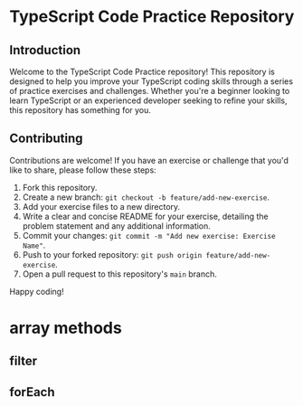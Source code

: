 # TypeScript Code Practice Repository

## Introduction

Welcome to the TypeScript Code Practice repository! This repository is designed to help you improve your TypeScript coding skills through a series of practice exercises and challenges. Whether you're a beginner looking to learn TypeScript or an experienced developer seeking to refine your skills, this repository has something for you.

## Contributing

Contributions are welcome! If you have an exercise or challenge that you'd like to share, please follow these steps:

1. Fork this repository.
2. Create a new branch: `git checkout -b feature/add-new-exercise`.
3. Add your exercise files to a new directory.
4. Write a clear and concise README for your exercise, detailing the problem statement and any additional information.
5. Commit your changes: `git commit -m "Add new exercise: Exercise Name"`.
6. Push to your forked repository: `git push origin feature/add-new-exercise`.
7. Open a pull request to this repository's `main` branch. 

Happy coding!

# array methods
## filter
## forEach

